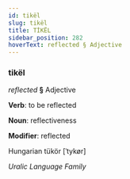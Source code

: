 ```yaml
---
id: tikël
slug: tikël
title: TİKËL
sidebar_position: 282
hoverText: reflected § Adjective
---
```


### tikël

*reflected* **§** Adjective

**Verb**: to be reflected

**Noun**: reflectiveness

**Modifier**: reflected

Hungarian tükör [ˈtykør]

*Uralic Language Family*